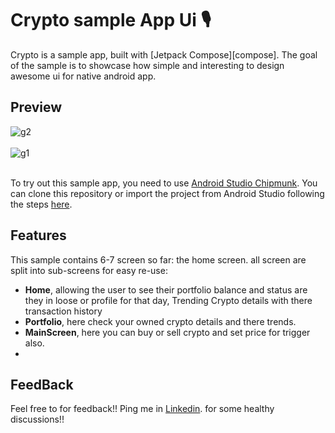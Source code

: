 # Crypto sample App Ui 🎙️

Crypto is a sample app, built with [Jetpack Compose][compose]. The goal of the sample is to
showcase how simple and interesting to design awesome ui for native android app.

## Preview

![g2](https://user-images.githubusercontent.com/31402470/184670424-f628281f-f4ac-488a-aa3c-b4f2bdd2cf5d.png)</br> </br>
![g1](https://user-images.githubusercontent.com/31402470/184670569-9dc43c2b-3d69-4b94-aa8f-ce97f32a8709.png)</br> </br>

To try out this sample app, you need to use
[Android Studio Chipmunk](https://developer.android.com/studio).
You can clone this repository or import the project from Android Studio following the steps
[here](https://developer.android.com/jetpack/compose/setup#sample).

## Features

This sample contains 6-7 screen so far: the home screen. all screen are split into sub-screens for easy re-use:

- __Home__, allowing the user to see their portfolio balance and status are they in loose or profile for that day, Trending Crypto details with there transaction history
- __Portfolio__, here check your owned crypto details and there trends.
- __MainScreen__, here you can buy or sell crypto and set price for trigger also.
- 
## FeedBack
Feel free to for feedback!! Ping me in [Linkedin](https://www.linkedin.com/in/rahnumasharib/). for some healthy discussions!!
